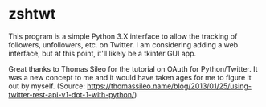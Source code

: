# zshtwt
This program is a simple Python 3.X interface to allow the tracking of followers, unfollowers, etc. on Twitter. I am considering adding a web interface, but at this point, it'll likely be a tkinter GUI app. 


Great thanks to Thomas Sileo for the tutorial on OAuth for Python/Twitter. It was a new concept to me and it would have taken ages for me to figure it out by myself. (Source: https://thomassileo.name/blog/2013/01/25/using-twitter-rest-api-v1-dot-1-with-python/)
